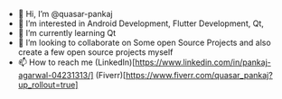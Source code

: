 - 👋 Hi, I’m @quasar-pankaj
- 👀 I’m interested in Android Development, Flutter Development, Qt, 
- 🌱 I’m currently learning Qt
- 💞️ I’m looking to collaborate on Some open Source Projects and also create a few open source projects myself
- 📫 How to reach me (LinkedIn)[https://www.linkedin.com/in/pankaj-agarwal-04231313/] (Fiverr)[https://www.fiverr.com/quasar_pankaj?up_rollout=true]

<!---
quasar-pankaj/quasar-pankaj is a ✨ special ✨ repository because its `README.md` (this file) appears on your GitHub profile.
You can click the Preview link to take a look at your changes.
--->
